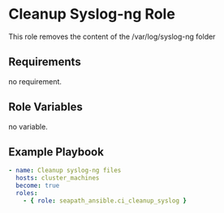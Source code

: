 # Cleanup Syslog-ng Role

This role removes the content of the /var/log/syslog-ng folder

## Requirements

no requirement.

## Role Variables

no variable.

## Example Playbook

```yaml
- name: Cleanup syslog-ng files
  hosts: cluster_machines
  become: true
  roles:
    - { role: seapath_ansible.ci_cleanup_syslog }
```
